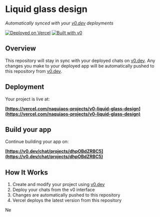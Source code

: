 # Liquid glass design

*Automatically synced with your [v0.dev](https://v0.dev) deployments*

[![Deployed on Vercel](https://img.shields.io/badge/Deployed%20on-Vercel-black?style=for-the-badge&logo=vercel)](https://vercel.com/naquiaos-projects/v0-liquid-glass-design)
[![Built with v0](https://img.shields.io/badge/Built%20with-v0.dev-black?style=for-the-badge)](https://v0.dev/chat/projects/dhpOBdZRBC5)

## Overview

This repository will stay in sync with your deployed chats on [v0.dev](https://v0.dev).
Any changes you make to your deployed app will be automatically pushed to this repository from [v0.dev](https://v0.dev).

## Deployment

Your project is live at:

**[https://vercel.com/naquiaos-projects/v0-liquid-glass-design](https://vercel.com/naquiaos-projects/v0-liquid-glass-design)**

## Build your app

Continue building your app on:

**[https://v0.dev/chat/projects/dhpOBdZRBC5](https://v0.dev/chat/projects/dhpOBdZRBC5)**

## How It Works

1. Create and modify your project using [v0.dev](https://v0.dev)
2. Deploy your chats from the v0 interface
3. Changes are automatically pushed to this repository
4. Vercel deploys the latest version from this repository



Ne